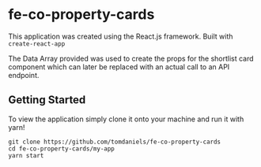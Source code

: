 # fe-co-property-cards

This application was created using the React.js framework. Built with
`create-react-app`

The Data Array provided was used to create the props for the shortlist card component which can later be replaced with an actual call to an API endpoint.

## Getting Started

To view the application simply clone it onto your machine and run it with yarn!
```terminal
git clone https://github.com/tomdaniels/fe-co-property-cards
cd fe-co-property-cards/my-app
yarn start
```
